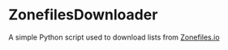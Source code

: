 # ZonefilesDownloader
A simple Python script used to download lists from [Zonefiles.io](https://zonefiles.io/)
